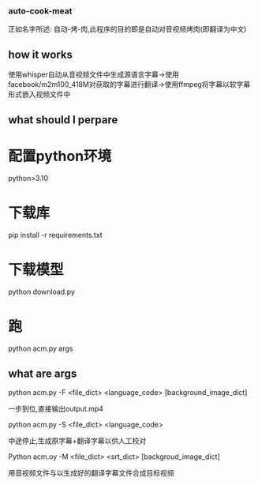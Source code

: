 ### auto-cook-meat
正如名字所述: 自动-烤-肉,此程序的目的即是自动对音视频烤肉(即翻译为中文)
## how it works
使用whisper自动从音视频文件中生成源语言字幕->使用facebook/m2m100_418M对获取的字幕进行翻译->使用ffmpeg将字幕以软字幕形式嵌入视频文件中
## what should I perpare
# 配置python环境
python>3.10
# 下载库
pip install -r requirements.txt
# 下载模型
python download.py
# 跑
python acm.py args
## what are args
python acm.py -F <file_dict> <language_code> [background_image_dict]

一步到位,直接输出output.mp4

python acm.py -S <file_dict> <language_code>

中途停止,生成原字幕+翻译字幕以供人工校对

Python acm.oy -M <file_dict> <srt_dict> [backgroud_image_dict]

用音视频文件与以生成好的翻译字幕文件合成目标视频
